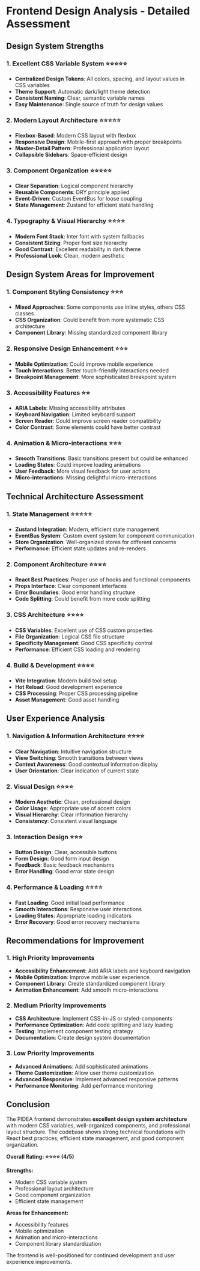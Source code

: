 # Frontend Design Analysis - Detailed Assessment

## Design System Strengths

### 1. **Excellent CSS Variable System** ⭐⭐⭐⭐⭐
- **Centralized Design Tokens**: All colors, spacing, and layout values in CSS variables
- **Theme Support**: Automatic dark/light theme detection
- **Consistent Naming**: Clear, semantic variable names
- **Easy Maintenance**: Single source of truth for design values

### 2. **Modern Layout Architecture** ⭐⭐⭐⭐⭐
- **Flexbox-Based**: Modern CSS layout with flexbox
- **Responsive Design**: Mobile-first approach with proper breakpoints
- **Master-Detail Pattern**: Professional application layout
- **Collapsible Sidebars**: Space-efficient design

### 3. **Component Organization** ⭐⭐⭐⭐⭐
- **Clear Separation**: Logical component hierarchy
- **Reusable Components**: DRY principle applied
- **Event-Driven**: Custom EventBus for loose coupling
- **State Management**: Zustand for efficient state handling

### 4. **Typography & Visual Hierarchy** ⭐⭐⭐⭐
- **Modern Font Stack**: Inter font with system fallbacks
- **Consistent Sizing**: Proper font size hierarchy
- **Good Contrast**: Excellent readability in dark theme
- **Professional Look**: Clean, modern aesthetic

## Design System Areas for Improvement

### 1. **Component Styling Consistency** ⭐⭐⭐
- **Mixed Approaches**: Some components use inline styles, others CSS classes
- **CSS Organization**: Could benefit from more systematic CSS architecture
- **Component Library**: Missing standardized component library

### 2. **Responsive Design Enhancement** ⭐⭐⭐
- **Mobile Optimization**: Could improve mobile experience
- **Touch Interactions**: Better touch-friendly interactions needed
- **Breakpoint Management**: More sophisticated breakpoint system

### 3. **Accessibility Features** ⭐⭐
- **ARIA Labels**: Missing accessibility attributes
- **Keyboard Navigation**: Limited keyboard support
- **Screen Reader**: Could improve screen reader compatibility
- **Color Contrast**: Some elements could have better contrast

### 4. **Animation & Micro-interactions** ⭐⭐⭐
- **Smooth Transitions**: Basic transitions present but could be enhanced
- **Loading States**: Could improve loading animations
- **User Feedback**: More visual feedback for user actions
- **Micro-interactions**: Missing delightful micro-interactions

## Technical Architecture Assessment

### 1. **State Management** ⭐⭐⭐⭐⭐
- **Zustand Integration**: Modern, efficient state management
- **EventBus System**: Custom event system for component communication
- **Store Organization**: Well-organized stores for different concerns
- **Performance**: Efficient state updates and re-renders

### 2. **Component Architecture** ⭐⭐⭐⭐
- **React Best Practices**: Proper use of hooks and functional components
- **Props Interface**: Clear component interfaces
- **Error Boundaries**: Good error handling structure
- **Code Splitting**: Could benefit from more code splitting

### 3. **CSS Architecture** ⭐⭐⭐⭐
- **CSS Variables**: Excellent use of CSS custom properties
- **File Organization**: Logical CSS file structure
- **Specificity Management**: Good CSS specificity control
- **Performance**: Efficient CSS loading and rendering

### 4. **Build & Development** ⭐⭐⭐⭐
- **Vite Integration**: Modern build tool setup
- **Hot Reload**: Good development experience
- **CSS Processing**: Proper CSS processing pipeline
- **Asset Management**: Good asset handling

## User Experience Analysis

### 1. **Navigation & Information Architecture** ⭐⭐⭐⭐
- **Clear Navigation**: Intuitive navigation structure
- **View Switching**: Smooth transitions between views
- **Context Awareness**: Good contextual information display
- **User Orientation**: Clear indication of current state

### 2. **Visual Design** ⭐⭐⭐⭐
- **Modern Aesthetic**: Clean, professional design
- **Color Usage**: Appropriate use of accent colors
- **Visual Hierarchy**: Clear information hierarchy
- **Consistency**: Consistent visual language

### 3. **Interaction Design** ⭐⭐⭐
- **Button Design**: Clear, accessible buttons
- **Form Design**: Good form input design
- **Feedback**: Basic feedback mechanisms
- **Error Handling**: Good error state design

### 4. **Performance & Loading** ⭐⭐⭐⭐
- **Fast Loading**: Good initial load performance
- **Smooth Interactions**: Responsive user interactions
- **Loading States**: Appropriate loading indicators
- **Error Recovery**: Good error recovery mechanisms

## Recommendations for Improvement

### 1. **High Priority Improvements**
- **Accessibility Enhancement**: Add ARIA labels and keyboard navigation
- **Mobile Optimization**: Improve mobile user experience
- **Component Library**: Create standardized component library
- **Animation Enhancement**: Add smooth micro-interactions

### 2. **Medium Priority Improvements**
- **CSS Architecture**: Implement CSS-in-JS or styled-components
- **Performance Optimization**: Add code splitting and lazy loading
- **Testing**: Implement component testing strategy
- **Documentation**: Create design system documentation

### 3. **Low Priority Improvements**
- **Advanced Animations**: Add sophisticated animations
- **Theme Customization**: Allow user theme customization
- **Advanced Responsive**: Implement advanced responsive patterns
- **Performance Monitoring**: Add performance monitoring

## Conclusion

The PIDEA frontend demonstrates **excellent design system architecture** with modern CSS variables, well-organized components, and professional layout structure. The codebase shows strong technical foundations with React best practices, efficient state management, and good component organization.

**Overall Rating: ⭐⭐⭐⭐ (4/5)**

**Strengths:**
- Modern CSS variable system
- Professional layout architecture
- Good component organization
- Efficient state management

**Areas for Enhancement:**
- Accessibility features
- Mobile optimization
- Animation and micro-interactions
- Component library standardization

The frontend is well-positioned for continued development and user experience improvements.
